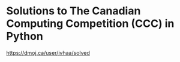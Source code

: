 # Solutions to The Canadian Computing Competition (CCC) in Python

https://dmoj.ca/user/jvhaa/solved
